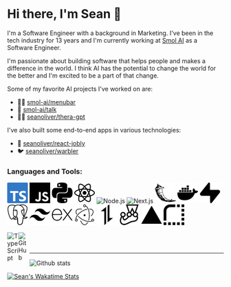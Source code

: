 # Hi there, I'm Sean 👋

I'm a Software Engineer with a background in Marketing. I've been in the tech industry for 13 years and I'm currently working at [Smol AI](https://github.com/smol-ai/) as a Software Engineer.

I'm passionate about building software that helps people and makes a difference in the world. I think AI has the potential to change the world for the better and I'm excited to be a part of that change.

Some of my favorite AI projects I've worked on are:

- 👨‍💻 [smol-ai/menubar](https://github.com/smol-ai/menubar)
- 💬 [smol-ai/talk](https://github.com/smol-ai/talk)
- 🧘‍♂️ [seanoliver/thera-gpt](https://github.com/seanoliver/thera-gpt)

I've also built some end-to-end apps in various technologies:

- 💼 [seanoliver/react-jobly](https://github.com/seanoliver/react-jobly)
- 🐦 [seanoliver/warbler](https://github.com/seanoliver/warbler)

### Languages and Tools:

![TypeScript](/images/typescript.svg)
![JavaScript](/images/javascript.svg)
![Python](/images/python.svg)
![React](/images/react.svg)
![Node.js](/images/nodejs.svg)
![Next.js](/images/nextjs.svg)
![Flask](/images/flask.svg)
![Docker](/images/docker.svg)
![Supabase](/images/supabase.svg)
![PostgreSQL](/images/postgresql.svg)
![Tailwind CSS](/images/tailwindcss.svg)
![Express](/images/express.svg)
![Electron](/images/electron.svg)
![Axios](/images/axios.svg)
![Jest](/images/jest.svg)
![Vercel](/images/vercel.svg)
![Render](/images/render.svg)

[<img align="left" alt="TypeScript" width="26px" src="https://upload.wikimedia.org/wikipedia/commons/4/4c/Typescript_logo_2020.svg"/>][typescript]
[<img align="left" alt="GitHub" width="26px" src="https://upload.wikimedia.org/wikipedia/commons/9/91/Octicons-mark-github.svg"/>][github]


<br />
<br />

---

![Github stats](https://github-readme-stats.vercel.app/api?username=seanoliver&show_icons=true&hide_rank=true)

[![Sean's Wakatime Stats](https://github-readme-stats.vercel.app/api/wakatime?username=seanoliver)](https://github.com/anuraghazra/github-readme-stats)

[typescript]: https://www.typescriptlang.org/
[github]: https://github.com/seanoliver